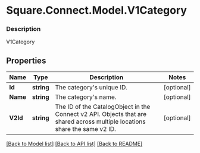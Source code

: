 # Square.Connect.Model.V1Category

### Description

V1Category

## Properties

Name | Type | Description | Notes
------------ | ------------- | ------------- | -------------
**Id** | **string** | The category&#39;s unique ID. | [optional] 
**Name** | **string** | The category&#39;s name. | [optional] 
**V2Id** | **string** | The ID of the CatalogObject in the Connect v2 API. Objects that are shared across multiple locations share the same v2 ID. | [optional] 



[[Back to Model list]](../README.md#documentation-for-models) [[Back to API list]](../README.md#documentation-for-api-endpoints) [[Back to README]](../README.md)


